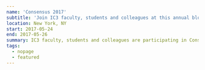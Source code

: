 ```yaml
---
name: 'Consensus 2017'
subtitle: 'Join IC3 faculty, students and colleagues at this annual blockchain event in NYC.'
location: New York, NY
start: 2017-05-24
end: 2017-05-26
summary: IC3 faculty, students and colleagues are participating in Consensus 2017 with more than 2000 attendees from across the blockchain ecosystem.
tags:
  - nopage
  - featured
---
```


